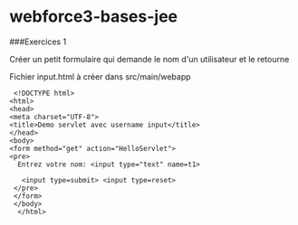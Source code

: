 # webforce3-bases-jee

###Exercices 1

Créer un petit formulaire qui demande le nom d'un utilisateur et le retourne


Fichier input.html à créer dans src/main/webapp



     <!DOCTYPE html>
    <html>
    <head>
    <meta charset="UTF-8">
    <title>Demo servlet avec username input</title>
    </head>
    <body>
    <form method="get" action="HelloServlet">
    <pre>
      Entrez votre nom: <input type="text" name=t1>

       <input type=submit> <input type=reset>
     </pre>
     </form>
     </body>
      </html>
